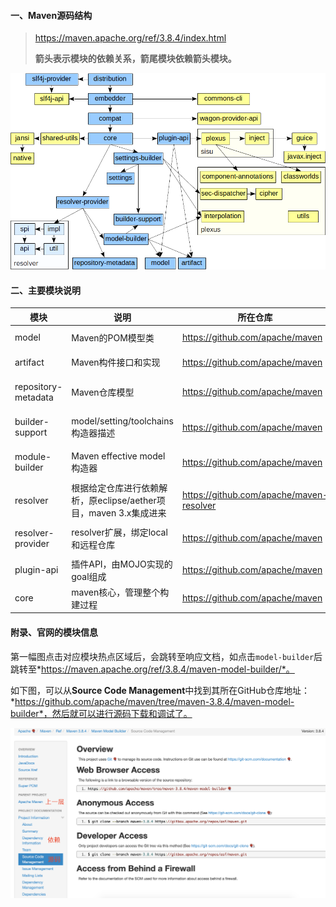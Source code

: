 #### 一、Maven源码结构

> https://maven.apache.org/ref/3.8.4/index.html
>
> **箭头表示模块的依赖关系，箭尾模块依赖箭头模块。**

![img](../../../src/main/resources/picture/maven-deps.png)

#### 二、主要模块说明

| 模块                | 说明                                                         | 所在仓库                                 | 目录                      |
| ------------------- | ------------------------------------------------------------ | ---------------------------------------- | ------------------------- |
| model               | Maven的POM模型类                                             | https://github.com/apache/maven          | maven-model               |
| artifact            | Maven构件接口和实现                                          | https://github.com/apache/maven          | maven-artifact            |
| repository-metadata | Maven仓库模型                                                | https://github.com/apache/maven          | maven-repository-metadata |
| builder-support     | model/setting/toolchains构造器描述                           | https://github.com/apache/maven          | maven-builder-support     |
| module-builder      | Maven effective model构造器                                  | https://github.com/apache/maven          | maven-model-builder       |
| resolver            | 根据给定仓库进行依赖解析，原eclipse/aether项目，maven 3.x集成进来 | https://github.com/apache/maven-resolver | maven-resolver-1.7.3      |
| resolver-provider   | resolver扩展，绑定local和远程仓库                            | https://github.com/apache/maven          | maven-resolver-provider   |
| plugin-api          | 插件API，由MOJO实现的goal组成                                | https://github.com/apache/maven          | maven-plugin-api          |
| core                | maven核心，管理整个构建过程                                  | https://github.com/apache/maven          | maven-core                |

#### 附录、官网的模块信息

第一幅图点击对应模块热点区域后，会跳转至响应文档，如点击`model-builder`后跳转至*https://maven.apache.org/ref/3.8.4/maven-model-builder/*。

如下图，可以从**Source Code Management**中找到其所在GitHub仓库地址：*https://github.com/apache/maven/tree/maven-3.8.4/maven-model-builder*，然后就可以进行源码下载和调试了。

![image-20220122101513471](../../../src/main/resources/picture/image-20220122101513471.png)